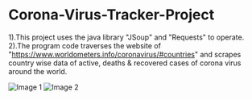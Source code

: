 # Corona-Virus-Tracker-Project
1).This project uses the java library "JSoup" and "Requests" to operate.
2).The program code traverses the website of "https://www.worldometers.info/coronavirus/#countries" and scrapes country wise data of active, deaths &amp; recovered cases of corona virus around the world.

![Image 1](https://user-images.githubusercontent.com/44273760/119514092-627a7700-bd92-11eb-95b1-cfd0bf7a9c3b.png)
![Image 2](https://user-images.githubusercontent.com/44273760/119514109-64443a80-bd92-11eb-823b-97c49e3cb0f3.png)
